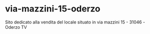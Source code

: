 # via-mazzini-15-oderzo
 Sito dedicato alla vendita del locale situato in via mazzini 15 - 31046 -Oderzo TV
